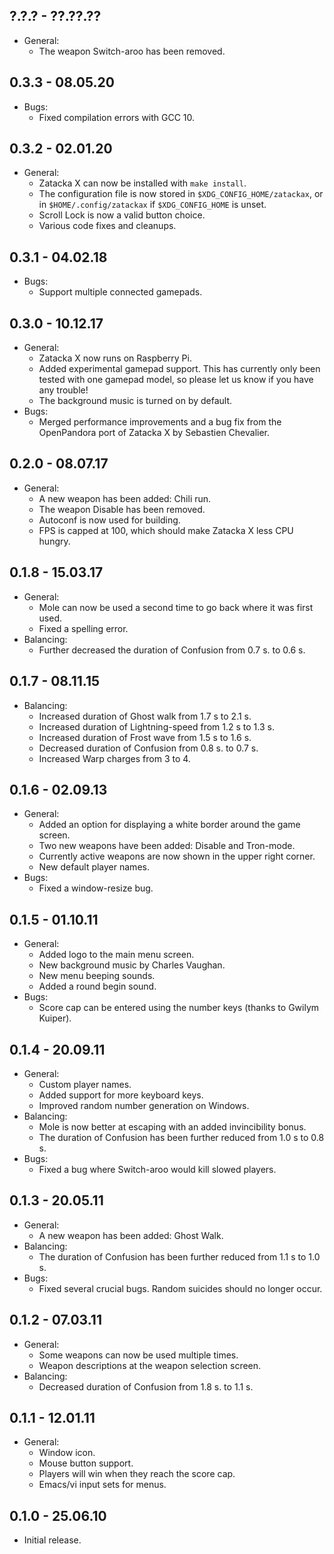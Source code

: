 ## ?.?.? - ??.??.??
* General:
  * The weapon Switch-aroo has been removed.

## 0.3.3 - 08.05.20
* Bugs:
  * Fixed compilation errors with GCC 10.

## 0.3.2 - 02.01.20
* General:
  * Zatacka X can now be installed with `make install`.
  * The configuration file is now stored in
    `$XDG_CONFIG_HOME/zatackax`, or in `$HOME/.config/zatackax` if
    `$XDG_CONFIG_HOME` is unset.
  * Scroll Lock is now a valid button choice.
  * Various code fixes and cleanups.

## 0.3.1 - 04.02.18
* Bugs:
  * Support multiple connected gamepads.

## 0.3.0 - 10.12.17
* General:
  * Zatacka X now runs on Raspberry Pi.
  * Added experimental gamepad support. This has currently only been
    tested with one gamepad model, so please let us know if you have
    any trouble!
  * The background music is turned on by default.
* Bugs:
  * Merged performance improvements and a bug fix from the OpenPandora
    port of Zatacka X by Sebastien Chevalier.

## 0.2.0 - 08.07.17
* General:
  * A new weapon has been added: Chili run.
  * The weapon Disable has been removed.
  * Autoconf is now used for building.
  * FPS is capped at 100, which should make Zatacka X less CPU hungry.

## 0.1.8 - 15.03.17
* General:
  * Mole can now be used a second time to go back where it was first used.
  * Fixed a spelling error.
* Balancing:
  * Further decreased the duration of Confusion from 0.7 s. to 0.6 s.

## 0.1.7 - 08.11.15
* Balancing:
  * Increased duration of Ghost walk from 1.7 s to 2.1 s.
  * Increased duration of Lightning-speed from 1.2 s to 1.3 s.
  * Increased duration of Frost wave from 1.5 s to 1.6 s.
  * Decreased duration of Confusion from 0.8 s. to 0.7 s.
  * Increased Warp charges from 3 to 4.

## 0.1.6 - 02.09.13
* General:
  * Added an option for displaying a white border around the game screen.
  * Two new weapons have been added: Disable and Tron-mode.
  * Currently active weapons are now shown in the upper right corner.
  * New default player names.
* Bugs:
  * Fixed a window-resize bug.

## 0.1.5 - 01.10.11
* General:
  * Added logo to the main menu screen.
  * New background music by Charles Vaughan.
  * New menu beeping sounds.
  * Added a round begin sound.
* Bugs:
  * Score cap can be entered using the number keys (thanks to Gwilym Kuiper).

## 0.1.4 - 20.09.11
* General:
  * Custom player names.
  * Added support for more keyboard keys.
  * Improved random number generation on Windows.
* Balancing:
  * Mole is now better at escaping with an added invincibility bonus.
  * The duration of Confusion has been further reduced from 1.0 s to 0.8 s.
* Bugs:
  * Fixed a bug where Switch-aroo would kill slowed players.

## 0.1.3 - 20.05.11
* General:
  * A new weapon has been added: Ghost Walk.
* Balancing:
  * The duration of Confusion has been further reduced from 1.1 s to 1.0 s.
* Bugs:
  * Fixed several crucial bugs. Random suicides should no longer occur.

## 0.1.2 - 07.03.11
* General:
  * Some weapons can now be used multiple times.
  * Weapon descriptions at the weapon selection screen.
* Balancing:
  * Decreased duration of Confusion from 1.8 s. to 1.1 s.

## 0.1.1 - 12.01.11
* General:
  * Window icon.
  * Mouse button support.
  * Players will win when they reach the score cap.
  * Emacs/vi input sets for menus.

## 0.1.0 - 25.06.10
* Initial release.
